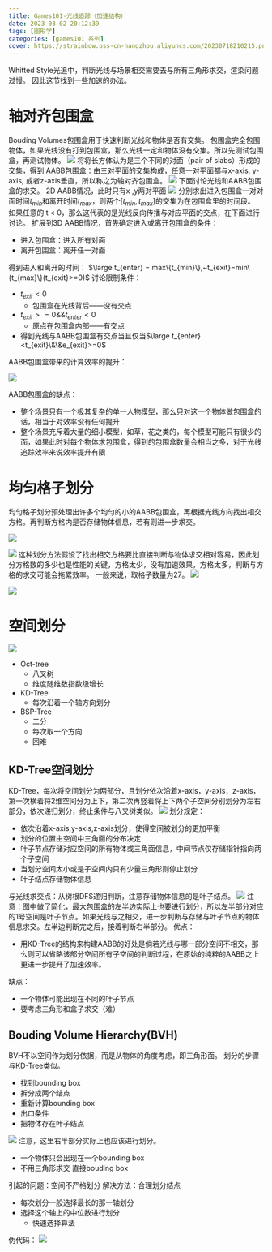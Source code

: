 ```yaml
---
title: Games101-光线追踪（加速结构）
date: 2023-03-02 20:12:39
tags: [图形学]
categories: [games101 系列]
cover: https://strainbow.oss-cn-hangzhou.aliyuncs.com/20230718210215.png
---
```

Whitted Style光追中，判断光线与场景相交需要去与所有三角形求交，渲染问题过慢。
因此这节找到一些加速的办法。
# 轴对齐包围盒
Bouding Volumes包围盒用于快速判断光线和物体是否有交集。
包围盒完全包围物体，如果光线没有打到包围盒，那么光线一定和物体没有交集。所以先测试包围盒，再测试物体。
![](https://strainbow.oss-cn-hangzhou.aliyuncs.com/20230705201347.png)
将将长方体认为是三个不同的对面（pair of slabs）形成的交集，得到
AABB包围盒：由三对平面的交集构成，任意一对平面都与x-axis, y-axis, 或者z-axis垂直，所以称之为轴对齐包围盒。
![](https://strainbow.oss-cn-hangzhou.aliyuncs.com/20230705201412.png)
下面讨论光线和AABB包围盒的求交。
2D AABB情况，此时只有x ,y两对平面
![](https://strainbow.oss-cn-hangzhou.aliyuncs.com/20230705201432.png)
分别求出进入包围盒一对对面时间$t_{min}$和离开时间$t_{max}$，则两个$[t_{min},t_{max}]$的交集为在包围盒里的时间段。
如果任意的 t < 0，那么这代表的是光线反向传播与对应平面的交点，在下面进行讨论。
扩展到3D AABB情况，首先确定进入或离开包围盒的条件：
- 进入包围盒：进入所有对面
- 离开包围盒：离开任一对面

得到进入和离开的时间：
$\large t_{enter} = max\{t_{min}\},~t_{exit}=min\{t_{max}\}(t_{exit}>=0)$
讨论限制条件：
- $t_{exit}<0$ 
  - 包围盒在光线背后——没有交点
- $t_{exit}>=0\&\&t_{enter}<0$ 
  - 原点在包围盒内部——有交点
- 得到光线与AABB包围盒有交点当且仅当$\large t_{enter}<t_{exit}\&\&e_{exit}>=0$

AABB包围盒带来的计算效率的提升：

![](https://strainbow.oss-cn-hangzhou.aliyuncs.com/20230705201517.png)

AABB包围盒的缺点：
- 整个场景只有一个极其复杂的单一人物模型，那么只对这一个物体做包围盒的话，相当于对效率没有任何提升
- 整个场景充斥着大量的细小模型，如草，花之类的，每个模型可能只有很少的面，如果此时对每个物体求包围盒，得到的包围盒数量会相当之多，对于光线追踪效率来说效率提升有限
# 均匀格子划分
均匀格子划分预处理出许多个均匀的小的AABB包围盒，再根据光线方向找出相交方格。再判断方格内是否存储物体信息，若有则进一步求交。

![](https://strainbow.oss-cn-hangzhou.aliyuncs.com/20230705201551.png)

![](https://strainbow.oss-cn-hangzhou.aliyuncs.com/20230705201602.png)
这种划分方法假设了找出相交方格要比直接判断与物体求交相对容易，因此划分方格数的多少也是性能的关键，方格太少，没有加速效果，方格太多，判断与方格的求交可能会拖累效率。
一般来说，取格子数量为27。
![](https://strainbow.oss-cn-hangzhou.aliyuncs.com/20230705201619.png)

![](https://strainbow.oss-cn-hangzhou.aliyuncs.com/20230705201634.png)

# 空间划分
![](https://strainbow.oss-cn-hangzhou.aliyuncs.com/20230705201652.png)

- Oct-tree 
  - 八叉树
  - 维度随维数指数级增长
- KD-Tree 
  - 每次沿着一个轴方向划分
- BSP-Tree 
  - 二分
  - 每次取一个方向
  - 困难

## KD-Tree空间划分
KD-Tree，每次将空间划分为两部分，且划分依次沿着x-axis，y-axis，z-axis，第一次横着将2维空间分为上下，第二次再竖着将上下两个子空间分别划分为左右部分，依次递归划分，终止条件与八叉树类似。
![](https://strainbow.oss-cn-hangzhou.aliyuncs.com/20230705201805.png)
划分规定：
- 依次沿着x-axis,y-axis,z-axis划分，使得空间被划分的更加平衡
- 划分的位置由空间中三角面的分布决定
- 叶子节点存储对应空间的所有物体或三角面信息，中间节点仅存储指针指向两个子空间
- 当划分空间太小或是子空间内只有少量三角形则停止划分
- 叶子结点存储物体信息

与光线求交点：从树根DFS递归判断，注意存储物体信息的是叶子结点。
![](https://strainbow.oss-cn-hangzhou.aliyuncs.com/20230705201855.png)
注意：图中做了简化，最大包围盒的左半边实际上也要进行划分，所以左半部分对应的1号空间是叶子节点。如果光线与之相交，进一步判断与存储与叶子节点的物体信息求交。左半边判断完之后，接着判断右半部分。
优点：
- 用KD-Tree的结构来构建AABB的好处是倘若光线与哪一部分空间不相交，那么则可以省略该部分空间所有子空间的判断过程，在原始的纯粹的AABB之上更进一步提升了加速效率。

缺点：
- 一个物体可能出现在不同的叶子节点
- 要考虑三角形和盒子求交（难）


## Bouding Volume Hierarchy(BVH)
BVH不以空间作为划分依据，而是从物体的角度考虑，即三角形面。
划分的步骤与KD-Tree类似。

- 找到bounding box
- 拆分成两个结点
- 重新计算bounding box
- 出口条件
- 把物体存在叶子结点

![](https://strainbow.oss-cn-hangzhou.aliyuncs.com/20230705201936.png)
注意，这里右半部分实际上也应该进行划分。

- 一个物体只会出现在一个bounding box
- 不用三角形求交 直接bouding box

引起的问题：空间不严格划分
解决方法：合理划分结点
- 每次划分一般选择最长的那一轴划分
- 选择这个轴上的中位数进行划分 
  - 快速选择算法

伪代码：
![](https://strainbow.oss-cn-hangzhou.aliyuncs.com/20230705202011.png)